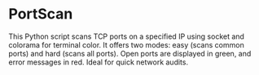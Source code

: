 # PortScan
 This Python script scans TCP ports on a specified IP using socket and colorama for terminal color. It offers two modes: easy (scans common ports) and hard (scans all ports). Open ports are displayed in green, and error messages in red. Ideal for quick network audits.

